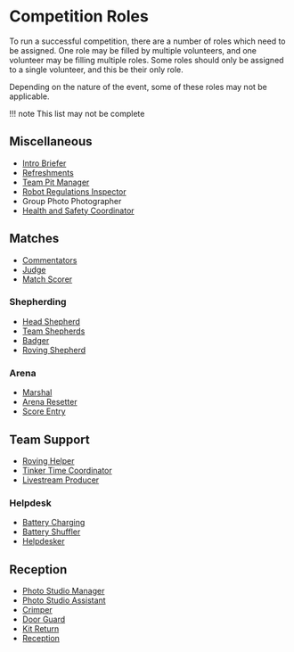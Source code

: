 # Competition Roles

To run a successful competition, there are a number of roles which need to be assigned. One role may be filled by multiple volunteers, and one volunteer may be filling multiple roles. Some roles should only be assigned to a single volunteer, and this be their only role.

Depending on the nature of the event, some of these roles may not be applicable.

!!! note
    This list may not be complete

## Miscellaneous

- [Intro Briefer](./event/intro-brief.md)
- [Refreshments](./volunteers/refreshments.md)
- [Team Pit Manager](./team-pits/README.md)
- [Robot Regulations Inspector](./team-support/regulations-inspector.md)
- Group Photo Photographer
- [Health and Safety Coordinator](./event/incident-management.md)

## Matches

- [Commentators](./matches/commentating.md)
- [Judge](./matches/judging.md)
- [Match Scorer](./matches/match-scoring.md)

### Shepherding

- [Head Shepherd](./matches/shepherding.md#head-shepherd)
- [Team Shepherds](./matches/shepherding.md#team-shepherds)
- [Badger](./matches/shepherding.md#badgers)
- [Roving Shepherd](./matches/shepherding.md#roving-shepherd)

### Arena

- [Marshal](./matches/match-scoring.md#match-marshal)
- [Arena Resetter](./matches/match-scoring.md#match-marshal)
- [Score Entry](./matches/match-scoring.md#match-score-entry)

## Team Support

- [Roving Helper](./team-support/roving-helper.md)
- [Tinker Time Coordinator](./team-support/tinker-time.md)
- [Livestream Producer](../programme/livestream/README.md)

### Helpdesk

- [Battery Charging](../competition/team-support/battery-charging.md)
- [Battery Shuffler](../competition/team-support/battery-shuffler.md)
- [Helpdesker](./team-support/helpdesk.md)

## Reception

- [Photo Studio Manager](./teams/photo-studio.md)
- [Photo Studio Assistant](./teams/photo-studio.md#photo-studio-assistant)
- [Crimper](./teams/role-descriptions/crimper.md)
- [Door Guard](./teams/role-descriptions/door-guard.md)
- [Kit Return](./team-support/kit-return.md)
- [Reception](./teams/role-descriptions/reception.md)

